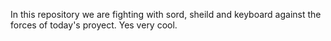 In this repository we are fighting with sord, sheild and keyboard against the forces of today's proyect. Yes very cool.
